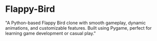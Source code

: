 # Flappy-Bird
"A Python-based Flappy Bird clone with smooth gameplay, dynamic animations, and customizable features. Built using Pygame, perfect for learning game development or casual play."
